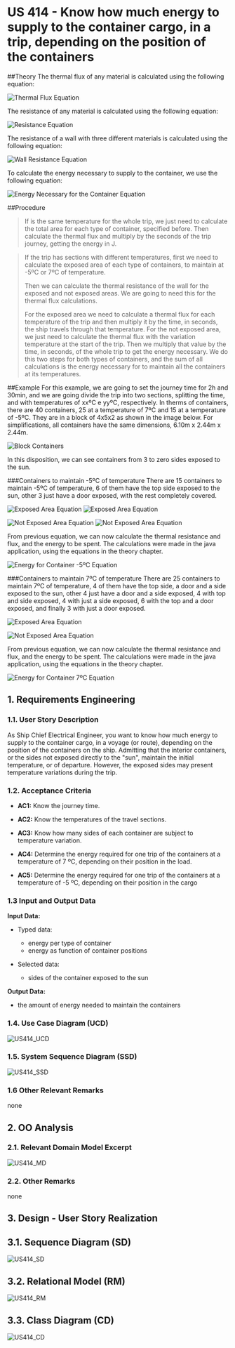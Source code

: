 # US 414 - Know how much energy to supply to the container cargo, in a trip, depending on the position of the containers
##Theory
The thermal flux of any material is calculated using the following equation:

![Thermal Flux Equation](image1.png)

The resistance of any material is calculated using the following equation:

![Resistance Equation](image2.png)

The resistance of a wall with three different materials is calculated using the following equation:
 
![Wall Resistance Equation](image3.png)

To calculate the energy necessary to supply to the container, we use the following equation:

![Energy Necessary for the Container Equation](image4.png)

##Procedure
>If is the same temperature for the whole trip, we just need to calculate the total area for each type of container, specified before. Then calculate the thermal flux and multiply by the seconds of the trip journey, getting the energy in J.

> If the trip has sections with different temperatures, first we need to calculate the exposed area of each type of containers, to maintain at -5ºC or 7ºC of temperature. 
>
> Then we can calculate the thermal resistance of the wall for the exposed and not exposed areas. We are going to need this for the thermal flux calculations.
>
>For the exposed area we need to calculate a thermal flux for each temperature of the trip and then multiply it by the time, in seconds, the ship  travels through that temperature. 
>For the not exposed area, we just need to calculate the thermal flux with the variation temperature at the start of the trip. Then we multiply that value by the time, in seconds, of the whole trip to get the energy necessary.
>We do this two steps for both types of containers, and the sum of all calculations is the energy necessary for to maintain all the containers at its temperatures.  

##Example
For this example, we are going to set the journey time for 2h and 30min, and we are going divide the trip into two sections, splitting the time, and with temperatures of xxºC e yyºC, respectively.
In therms of containers, there are 40 containers, 25 at a temperature of 7ºC and 15 at a temperature of -5ºC. They are in a block of 4x5x2 as shown in the image below. For simplifications, all containers have the same dimensions, 6.10m x 2.44m x 2.44m.    

![Block Containers](image5.png)

In this disposition, we can see containers from 3 to zero sides exposed to the sun. 

###Containers to maintain -5ºC of temperature
There are 15 containers to maintain -5ºC of temperature, 6 of them have the top side exposed to the sun, other 3 just have a door exposed, with the rest completely covered.

![Exposed Area Equation](image6.png)
![Exposed Area Equation](image7.png)

![Not Exposed Area Equation](image8.png)
![Not Exposed Area Equation](image9.png)

From previous equation, we can now calculate the thermal resistance and flux, and the energy to be spent. The calculations were made in the java application, using the equations in the theory chapter. 

![Energy for Container -5ºC Equation](image10.png)

###Containers to maintain 7ºC of temperature
There are 25 containers to maintain 7ºC of temperature, 4 of them have the top side, a door and a side exposed to the sun, other 4 just have a door and a side exposed, 4 with top and side exposed, 4 with just a side exposed, 6 with the top and a door exposed, and finally 3 with just a door exposed. 

![Exposed Area Equation](image11.png)

![Not Exposed Area Equation](image12.png)

From previous equation, we can now calculate the thermal resistance and flux, and the energy to be spent. The calculations were made in the java application, using the equations in the theory chapter. 

![Energy for Container 7ºC Equation](image13.png) 


## 1. Requirements Engineering


### 1.1. User Story Description


As Ship Chief Electrical Engineer, you want to know how much energy to supply
to the container cargo, in a voyage (or route), depending on the position of the containers
on the ship. Admitting that the interior containers, or the sides not exposed directly to the
"sun", maintain the initial temperature, or of departure. However, the exposed sides may
present temperature variations during the trip.


### 1.2. Acceptance Criteria

* **AC1:** Know the journey time.

* **AC2:** Know the temperatures of the travel sections.
           
* **AC3:** Know how many sides of each container are subject to temperature variation.
                      
* **AC4:** Determine the energy required for one trip of the containers at a temperature of 7 ºC, depending on their position in the load.
 
* **AC5:** Determine the energy required for one trip of the containers at a temperature of -5 ºC, depending on their position in the cargo 
                                  

### 1.3 Input and Output Data

**Input Data:**

* Typed data:
	* energy per type of container
	* energy as function of container positions

* Selected data:
    * sides of the container exposed to the sun

**Output Data:**

* the amount of energy needed to maintain the containers


### 1.4. Use Case Diagram (UCD)

![US414_UCD](US414_UCD.svg)

### 1.5. System Sequence Diagram (SSD)

![US414_SSD](US414_SSD.svg)

### 1.6 Other Relevant Remarks

none

## 2. OO Analysis

### 2.1. Relevant Domain Model Excerpt 

![US414_MD](US414_MD.svg)

### 2.2. Other Remarks

none

## 3. Design - User Story Realization 

## 3.1. Sequence Diagram (SD)

![US414_SD](US414_SD.svg)

## 3.2. Relational Model (RM)

![US414_RM](US414_RM.svg)

## 3.3. Class Diagram (CD)

![US414_CD](US414_CD.svg)
